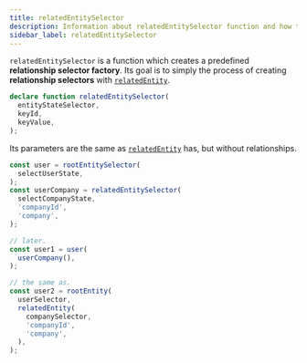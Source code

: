 ```yaml
---
title: relatedEntitySelector
description: Information about relatedEntitySelector function and how to create preconfigured relationship selector factories based on relatedEntity
sidebar_label: relatedEntitySelector
---
```


`relatedEntitySelector` is a function which creates a predefined **relationship selector factory**.
Its goal is to simply the process of creating **relationship selectors** with [`relatedEntity`](relatedentity-function.md).

```ts
declare function relatedEntitySelector(
  entityStateSelector,
  keyId,
  keyValue,
);
```

Its parameters are the same as [`relatedEntity`](relatedentity-function.md) has, but without relationships.

```ts
const user = rootEntitySelector(
  selectUserState,
);
const userCompany = relatedEntitySelector(
  selectCompanyState,
  'companyId',
  'company',
);

// later.
const user1 = user(
  userCompany(),
);

// the same as.
const user2 = rootEntity(
  userSelector,
  relatedEntity(
    companySelector,
    'companyId',
    'company',
  ),
);
```
